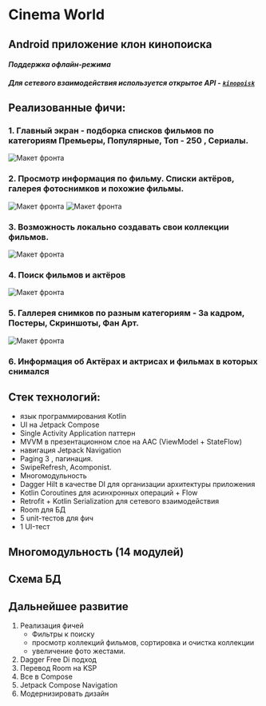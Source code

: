 # Cinema World
## Android приложение клон кинопоиска

#### _Поддержка офлайн-режима_
#### _Для сетевого взаимодействия используется открытое API  - <code>[kinopoisk](https://kinopoiskapiunofficial.tech/)</code>_

## Реализованные фичи:
### 1. Главный экран - подборка списков фильмов по категориям Премьеры, Популярные, Топ - 250 , Сериалы. 

![Макет фронта](imgs/mainScreen.jpg)


### 2. Просмотр информация по фильму. Списки актёров, галерея фотоснимков и похожие фильмы.

![Макет фронта](imgs/detail1.jpg)  ![Макет фронта](imgs/detail2.jpg)


### 3. Возможность локально создавать свои коллекции фильмов. 

![Макет фронта](imgs/collections.jpg)

### 4. Поиск фильмов и актёров 

![Макет фронта](imgs/searchActor.jpg)  

### 5. Галлерея снимков по разным категориям  - За кадром, Постеры, Скриншоты, Фан Арт.

![Макет фронта](imgs/galery.jpg)

### 6. Информация об Актёрах и актрисах и фильмах в которых снимался


## Стек технологий:
- язык программирования Kotlin
- UI на Jetpack Compose 
- Single Activity Application паттерн
- MVVM в презентационном слое на AAC (ViewModel + StateFlow)
- навигация Jetpack Navigation
- Paging 3 , пагинация.
- SwipeRefresh, Acomponist.
- Многомодульность
- Dagger Hilt в качестве DI для организации архитектуры приложения
- Kotlin Coroutines для асинхронных операций + Flow
- Retrofit + Kotlin Serialization для сетевого взаимодействия
- Room для БД
- 5 unit-тестов для фич
- 1 UI-тест 

## Многомодульность (14 модулей)


## Схема БД


## Дальнейшее развитие
1) Реализация фичей
    - Фильтры к поиску
    - просмотр коллекций фильмов, сортировка и очистка коллекции
    - увеличение фото жестами. 
2) Dagger Free Di подход
3) Перевод Room на KSP
4) Все в Compose
5) Jetpack Compose Navigation
6) Модернизировать дизайн
